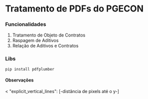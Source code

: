 # Tratamento de PDFs do PGECON

### Funcionalidades

1. Tratamento de Objeto de Contratos
2. Raspagem de Aditivos
3. Relação de Aditivos e Contratos

### Libs

```
pip install pdfplumber
```

#### Observações

< "explicit_vertical_lines": [-distância de pixels até o y-]
